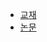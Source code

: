 - [교재](https://ionized-fortnight-fd6.notion.site/1c399124e3fb8026bcf6ff97c8dd14a3?pvs=4)
- [논문](https://ionized-fortnight-fd6.notion.site/Playing-Atari-with-Deep-Reinforcement-Learning-1c399124e3fb8081a04de896238df608?pvs=4)
